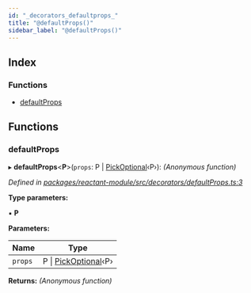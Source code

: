 ```yaml
---
id: "_decorators_defaultprops_"
title: "@defaultProps()"
sidebar_label: "@defaultProps()"
---
```


## Index

### Functions

* [defaultProps](_decorators_defaultprops_.md#defaultprops)

## Functions

###  defaultProps

▸ **defaultProps**<**P**>(`props`: P | [PickOptional](_interfaces_.md#pickoptional)‹P›): *(Anonymous function)*

*Defined in [packages/reactant-module/src/decorators/defaultProps.ts:3](https://github.com/unadlib/reactant/blob/7dec51d/packages/reactant-module/src/decorators/defaultProps.ts#L3)*

**Type parameters:**

▪ **P**

**Parameters:**

Name | Type |
------ | ------ |
`props` | P &#124; [PickOptional](_interfaces_.md#pickoptional)‹P› |

**Returns:** *(Anonymous function)*
